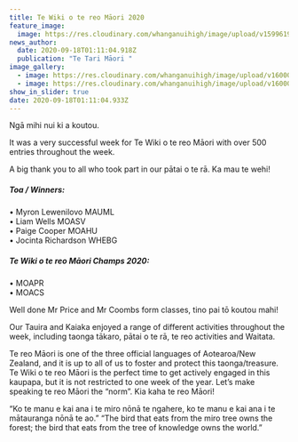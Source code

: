 ```yaml
---
title: Te Wiki o te reo Māori 2020
feature_image:
  image: https://res.cloudinary.com/whanganuihigh/image/upload/v1599619317/Events/Maori_week_14-20_sept_2020.jpg
news_author:
  date: 2020-09-18T01:11:04.918Z
  publication: "Te Tari Māori "
image_gallery:
  - image: https://res.cloudinary.com/whanganuihigh/image/upload/v1600033845/Events/20200904102238_IMG_1536.jpg
  - image: https://res.cloudinary.com/whanganuihigh/image/upload/v1600033826/Events/20200904102121_IMG_1525.jpg
show_in_slider: true
date: 2020-09-18T01:11:04.933Z
---
```

Ngā mihi nui ki a koutou.  

It was a very successful week for Te Wiki o te reo Māori with over 500 entries throughout the week.  

A big thank you to all who took part in our pātai o te rā. Ka mau te wehi!  

##### Toa / Winners:  
• Myron Lewenilovo MAUML  
• Liam Wells MOASV  
• Paige Cooper MOAHU  
• Jocinta Richardson WHEBG

##### Te Wiki o te reo Māori Champs 2020:  
•	MOAPR  
•	MOACS   

Well done Mr Price and Mr Coombs form classes, tino pai tō koutou mahi!  

Our Tauira and Kaiaka enjoyed a range of different activities throughout the week, including taonga tākaro, pātai o te rā, te reo activities and Waitata.  

Te reo Māori is one of the three official languages of Aotearoa/New Zealand, and it is up to all of us to foster and protect this taonga/treasure.  
Te Wiki o te reo Māori is the perfect time to get actively engaged in this kaupapa, but it is not restricted to one week of the year. Let’s make speaking te reo Māori the “norm”. Kia kaha te reo Māori!

“Ko te manu e kai ana i te miro nōnā te ngahere, ko te manu e kai ana i te mātauranga nōnā te ao.”
“The bird that eats from the miro tree owns the forest; the bird that eats from the tree of knowledge owns the world.”
